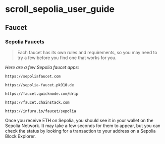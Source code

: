 # scroll_sepolia_user_guide
## Faucet

### Sepolia Faucets

>Each faucet has its own rules and requirements, so you may need to try a few before you find one that works for you.

*Here are a few Sepolia faucet apps:*

~~~
https://sepoliafaucet.com
~~~
~~~
https://sepolia-faucet.pk910.de
~~~
~~~
https://faucet.quicknode.com/drip
~~~
```
https://faucet.chainstack.com
```
```
https://infura.io/faucet/sepolia
```
Oncе you receive ETH on Sepolia, you should see it in your wallet on the Sepolia Network. It may take a few seconds for them to appear, but you can check the status by looking for a transaction to your address on a Sepolia Block Explorer.




